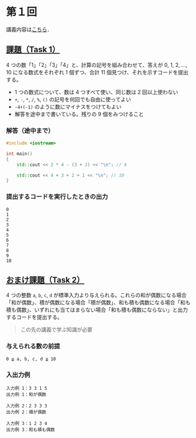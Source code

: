 # 第１回

講義内容は[こちら](https://siv3d.jp/lectures/sophia/week/1/)．

## [課題（Task 1）](https://siv3d.jp/lectures/sophia/week/1/#-%E8%AA%B2%E9%A1%8C)

4 つの数「1」「2」「3」「4」と、計算の記号を組み合わせて、答えが 0, 1, 2, ..., 10 になる数式をそれぞれ 1 個ずつ、合計 11 個見つけ、それを示すコードを提出する。

- 1 つの数式について、数は 4 つすべて使い、同じ数は 2 回以上使わない
- `+`, `-`, `*`, `/`, `%`, `()` の記号を何回でも自由に使ってよい
- `-4+(-1)` のように数にマイナスをつけてもよい
- 解答を途中まで書いている。残りの 9 個をみつけること

### 解答（途中まで）

```C++
#include <iostream>

int main()
{
	std::cout << 2 * 4 - (3 + 1) << "\n"; // 4

	std::cout << 4 + 3 + 2 + 1 << "\n"; // 10
}
```

### 提出するコードを実行したときの出力

```
0
1
2
3
4
5
6
7
8
9
10
```

## [おまけ課題（Task 2）](https://siv3d.jp/lectures/sophia/week/1/#-%E3%81%8A%E3%81%BE%E3%81%91%E8%AA%B2%E9%A1%8C)

4 つの整数 `a`, `b`, `c`, `d` が標準入力より与えられる。これらの和が偶数になる場合「和が偶数」、積が偶数になる場合「積が偶数」、和も積も偶数になる場合「和も積も偶数」、いずれにも当てはまらない場合「和も積も偶数にならない」と出力するコードを提出する。

> この先の講義で学ぶ知識が必要

### 与えられる数の前提

```
0 ≦ a, b, c, d ≦ 10
```

### 入出力例

```
入力例 1：3 3 1 5
出力例 1：和が偶数

入力例 2：2 3 3 3
出力例 2：積が偶数

入力例 3：1 2 3 4
出力例 3：和も積も偶数
```
